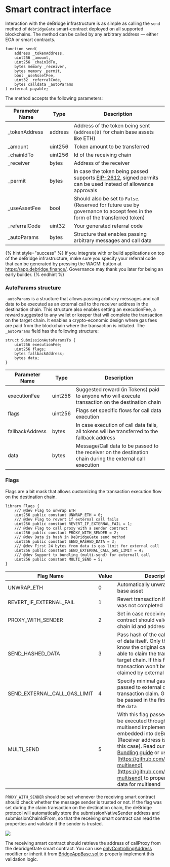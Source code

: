 # Smart contract interface

Interaction with the deBridge infrastructure is as simple as calling the `send` method of `debridgeGate` smart-contract deployed on all supported blockchains. The method can be called by any arbitrary address — either EOA or smart contracts.

```solidity
function send(
    address _tokenAddress,
    uint256 _amount,
    uint256 _chainIdTo,
    bytes memory _receiver,
    bytes memory _permit,
    bool _useAssetFee,
    uint32 _referralCode,
    bytes calldata _autoParams
) external payable;
```

The method accepts the following parameters:

| Parameter Name | Type    | Description                                                                                                                                            |
| -------------- | ------- | ------------------------------------------------------------------------------------------------------------------------------------------------------ |
| \_tokenAddress | address | Address of the token being sent (`address(0)` for chain base assets like ETH)                                                                          |
| \_amount       | uint256 | Token amount to be transferred                                                                                                                         |
| \_chainIdTo    | uint256 | Id of the receiving chain                                                                                                                              |
| \_receiver     | bytes   | Address of the receiver                                                                                                                                |
| \_permit       | bytes   | In case the token being passed supports [EIP-2612](https://eips.ethereum.org/EIPS/eip-2612), signed permits can be used instead of allowance approvals |
| \_useAssetFee  | bool    | Should also be set to `False`. (Reserved for future use by governance to accept fees in the form of the transferred token)                             |
| \_referralCode | uint32  | Your generated referral code                                                                                                                           |
| \_autoParams   | bytes   | Structure that enables passing arbitrary messages and call data                                                                                        |

{% hint style="success" %}
If you integrate with or build applications on top of the deBridge infrastructure, make sure you specify your referral code that can be generated by pressing the WAGMI button at https://app.debridge.finance/. Governance may thank you later for being an early builder.
{% endhint %}

### AutoParams structure

`_autoParams` is a structure that allows passing arbitrary messages and call data to be executed as an external call to the receiver address in the destination chain. This structure also enables setting an executionFee, a reward suggested to any wallet or keeper that will complete the transaction on the target chain. It enables a crypto-economic design where gas fees are paid from the blockchain where the transaction is initiated. The `_autoParams` field has the following structure:

```solidity
struct SubmissionAutoParamsTo {
    uint256 executionFee;
    uint256 flags;
    bytes fallbackAddress;
    bytes data;
}
```

| Parameter Name  | Type    | Description                                                                                                |
| --------------- | ------- | ---------------------------------------------------------------------------------------------------------- |
| executionFee    | uint256 | Suggested reward (in Tokens) paid to anyone who will execute transaction on the destination chain          |
| flags           | uint256 | Flags set specific flows for call data execution                                                           |
| fallbackAddress | bytes   | In case execution of call data fails, all tokens will be transferred to the fallback address               |
| data            | bytes   | Message/Call data to be passed to the receiver on the destination chain during the external call execution |

### Flags

Flags are a bit mask that allows customizing the transaction execution flow on the destination chain.

```solidity
library Flags {
    /// @dev Flag to unwrap ETH
    uint256 public constant UNWRAP_ETH = 0;
    /// @dev Flag to revert if external call fails
    uint256 public constant REVERT_IF_EXTERNAL_FAIL = 1;
    /// @dev Flag to call proxy with a sender contract
    uint256 public constant PROXY_WITH_SENDER = 2;
    /// @dev Data is hash in DeBridgeGate send method
    uint256 public constant SEND_HASHED_DATA = 3;
    /// @dev First 24 bytes from data is gas limit for external call
    uint256 public constant SEND_EXTERNAL_CALL_GAS_LIMIT = 4;
    /// @dev Support tx bundling (multi-send) for externall call
    uint256 public constant MULTI_SEND = 5;
}
```

| Flag Name                        | Value | Description                                                                                                                                                                                                                                                                                                                                                                               |
| -------------------------------- | ----- | ----------------------------------------------------------------------------------------------------------------------------------------------------------------------------------------------------------------------------------------------------------------------------------------------------------------------------------------------------------------------------------------- |
| UNWRAP\_ETH                      | 0     | Automatically unwrap blockchain base asset                                                                                                                                                                                                                                                                                                                                                |
| REVERT\_IF\_EXTERNAL\_FAIL       | 1     | Revert transaction if external call was not completed                                                                                                                                                                                                                                                                                                                                     |
| PROXY\_WITH\_SENDER              | 2     | Set in case receiving smart contract should validate sending chain id and address                                                                                                                                                                                                                                                                                                         |
| SEND\_HASHED\_DATA               | 3     | Pass hash of the call data instead of data itself. Only those who know the original call data will be able to claim the transaction on the target chain. If this flag is set, transaction won't be automatically claimed by external keepers.                                                                                                                                             |
| SEND\_EXTERNAL\_CALL\_GAS\_LIMIT | 4     | Specify minimal gas limit to be passed to external call during the transaction claim. Gas limit should be passed in the first 4 bytes of the `data`                                                                                                                                                                                                                                       |
| MULTI\_SEND                      | 5     | With this flag passed call data will be executed through Gnosis multisend implementation embedded into deBridge callProxy. (Receiver address is not used in this case). Read our [Transaction Bundling guide](../deswap/transaction-bundling.md) or use [https://github.com/gnosis/ethers-multisend](https://github.com/gnosis/ethers-multisend) to properly configure data for multisend |

`PROXY_WITH_SENDER` should be set whenever the receiving smart contract should check whether the message sender is trusted or not. If the flag was set during the claim transaction on the destination chain, the deBridge protocol will automatically store the submissionNativeSender address and submissionChainIdFrom, so that the receiving smart contract can read the properties and validate if the sender is trusted.

![](<../.gitbook/assets/Scheme 2.png>)

The receiving smart contract should retrieve the address of callProxy from the debridgeGate smart contract. You can use [onlyControllingAddress](https://github.com/debridge-finance/debridge-contracts-v1/blob/main/contracts/examples/BridgeAppBase.sol#L62) modifier or inherit it from [BridgeAppBase.sol ](https://github.com/debridge-finance/debridge-contracts-v1/blob/main/contracts/examples/BridgeAppBase.sol)to properly implement this validation logic.

